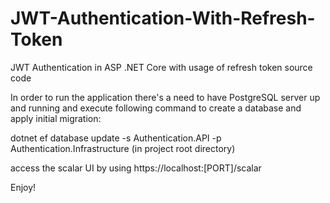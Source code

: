 # JWT-Authentication-With-Refresh-Token
JWT Authentication in ASP .NET Core with usage of refresh token source code

In order to run the application there's a need to have PostgreSQL server up and running and execute following command to create a database and apply initial migration:

dotnet ef database update -s Authentication.API -p Authentication.Infrastructure (in project root directory)

access the scalar UI by using https://localhost:[PORT]/scalar

Enjoy!
